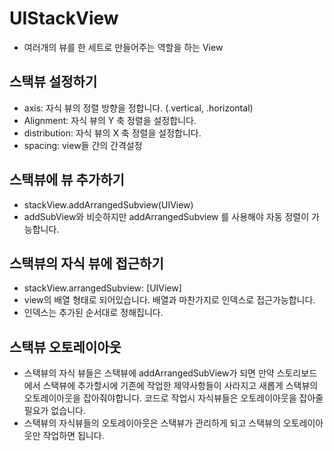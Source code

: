 # UIStackView

* 여러개의 뷰를 한 세트로 만들어주는 역할을 하는 View

## 스택뷰 설정하기

* axis: 자식 뷰의 정렬 방향을 정합니다. (.vertical, .horizontal)
* Alignment: 자식 뷰의 Y 축 정렬을 설정합니다.
* distribution: 자식 뷰의 X 축 정렬을 설정합니다.
* spacing: view들 간의 간격설정 

## 스택뷰에 뷰 추가하기

* stackView.addArrangedSubview(UIView) 
* addSubView와 비슷하지만 addArrangedSubview 를 사용해야 자동 정렬이 가능합니다.

## 스택뷰의 자식 뷰에 접근하기

* stackView.arrangedSubview: [UIView]
* view의 배열 형태로 되어있습니다. 배열과 마찬가지로 인덱스로 접근가능합니다.
* 인덱스는 추가된 순서대로 정해집니다.

## 스택뷰 오토레이아웃

* 스택뷰의 자식 뷰들은 스택뷰에 addArrangedSubView가 되면 만약 스토리보드에서 스택뷰에 추가할시에 기존에 작업한 제약사항들이 사라지고 새롭게 스택뷰의 오토레이아웃을 잡아줘야합니다. 코드로 작업시 자식뷰들은 오토레이아웃을 잡아줄 필요가 없습니다. 
* 스택뷰의 자식뷰들의 오토레이아웃은 스택뷰가 관리하게 되고 스택뷰의 오토레이아웃만 작업하면 됩니다.